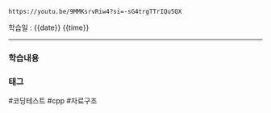 ```vid
https://youtu.be/9MMKsrvRiw4?si=-sG4trgTTrIQu5QX
```

학습일 : {{date}} {{time}}

---
### 학습내용



### 태그
#코딩테스트 #cpp #자료구조



